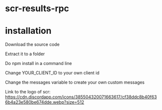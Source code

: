 # scr-results-rpc

# installation

Download the source code

Extract it to a folder

Do npm install in a command line

Change YOUR_CLIENT_ID to your own client id

Change the messages variable to create your own custom messages

Link to the logo of scr: https://cdn.discordapp.com/icons/385504320071663617/cf38ddc8b40f636b4a23e580be674dde.webp?size=512
